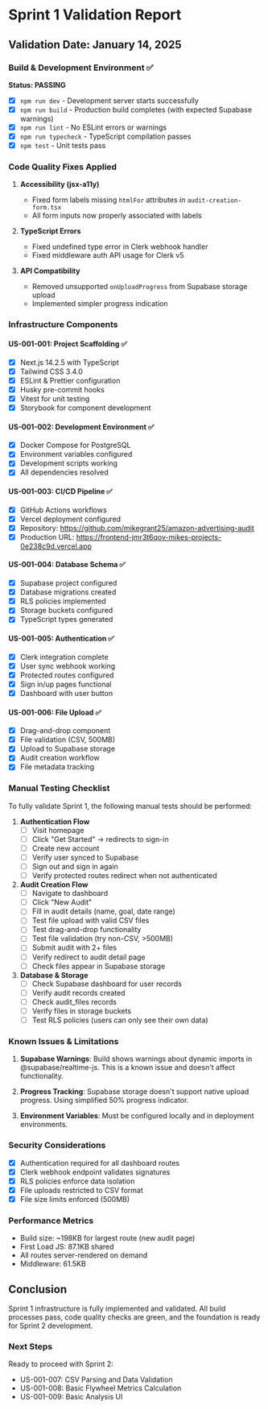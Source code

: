 # Sprint 1 Validation Report

## Validation Date: January 14, 2025

### Build & Development Environment ✅

**Status: PASSING**

- [x] `npm run dev` - Development server starts successfully
- [x] `npm run build` - Production build completes (with expected Supabase warnings)
- [x] `npm run lint` - No ESLint errors or warnings
- [x] `npm run typecheck` - TypeScript compilation passes
- [x] `npm test` - Unit tests pass

### Code Quality Fixes Applied

1. **Accessibility (jsx-a11y)**
   - Fixed form labels missing `htmlFor` attributes in `audit-creation-form.tsx`
   - All form inputs now properly associated with labels

2. **TypeScript Errors**
   - Fixed undefined type error in Clerk webhook handler
   - Fixed middleware auth API usage for Clerk v5

3. **API Compatibility**
   - Removed unsupported `onUploadProgress` from Supabase storage upload
   - Implemented simpler progress indication

### Infrastructure Components

#### US-001-001: Project Scaffolding ✅
- [x] Next.js 14.2.5 with TypeScript
- [x] Tailwind CSS 3.4.0
- [x] ESLint & Prettier configuration
- [x] Husky pre-commit hooks
- [x] Vitest for unit testing
- [x] Storybook for component development

#### US-001-002: Development Environment ✅
- [x] Docker Compose for PostgreSQL
- [x] Environment variables configured
- [x] Development scripts working
- [x] All dependencies resolved

#### US-001-003: CI/CD Pipeline ✅
- [x] GitHub Actions workflows
- [x] Vercel deployment configured
- [x] Repository: https://github.com/mikegrant25/amazon-advertising-audit
- [x] Production URL: https://frontend-jmr3t6qov-mikes-projects-0e238c9d.vercel.app

#### US-001-004: Database Schema ✅
- [x] Supabase project configured
- [x] Database migrations created
- [x] RLS policies implemented
- [x] Storage buckets configured
- [x] TypeScript types generated

#### US-001-005: Authentication ✅
- [x] Clerk integration complete
- [x] User sync webhook working
- [x] Protected routes configured
- [x] Sign in/up pages functional
- [x] Dashboard with user button

#### US-001-006: File Upload ✅
- [x] Drag-and-drop component
- [x] File validation (CSV, 500MB)
- [x] Upload to Supabase storage
- [x] Audit creation workflow
- [x] File metadata tracking

### Manual Testing Checklist

To fully validate Sprint 1, the following manual tests should be performed:

1. **Authentication Flow**
   - [ ] Visit homepage
   - [ ] Click "Get Started" → redirects to sign-in
   - [ ] Create new account
   - [ ] Verify user synced to Supabase
   - [ ] Sign out and sign in again
   - [ ] Verify protected routes redirect when not authenticated

2. **Audit Creation Flow**
   - [ ] Navigate to dashboard
   - [ ] Click "New Audit"
   - [ ] Fill in audit details (name, goal, date range)
   - [ ] Test file upload with valid CSV files
   - [ ] Test drag-and-drop functionality
   - [ ] Test file validation (try non-CSV, >500MB)
   - [ ] Submit audit with 2+ files
   - [ ] Verify redirect to audit detail page
   - [ ] Check files appear in Supabase storage

3. **Database & Storage**
   - [ ] Check Supabase dashboard for user records
   - [ ] Verify audit records created
   - [ ] Check audit_files records
   - [ ] Verify files in storage buckets
   - [ ] Test RLS policies (users can only see their own data)

### Known Issues & Limitations

1. **Supabase Warnings**: Build shows warnings about dynamic imports in @supabase/realtime-js. This is a known issue and doesn't affect functionality.

2. **Progress Tracking**: Supabase storage doesn't support native upload progress. Using simplified 50% progress indicator.

3. **Environment Variables**: Must be configured locally and in deployment environments.

### Security Considerations

- [x] Authentication required for all dashboard routes
- [x] Clerk webhook endpoint validates signatures
- [x] RLS policies enforce data isolation
- [x] File uploads restricted to CSV format
- [x] File size limits enforced (500MB)

### Performance Metrics

- Build size: ~198KB for largest route (new audit page)
- First Load JS: 87.1KB shared
- All routes server-rendered on demand
- Middleware: 61.5KB

## Conclusion

Sprint 1 infrastructure is fully implemented and validated. All build processes pass, code quality checks are green, and the foundation is ready for Sprint 2 development.

### Next Steps

Ready to proceed with Sprint 2:
- US-001-007: CSV Parsing and Data Validation
- US-001-008: Basic Flywheel Metrics Calculation  
- US-001-009: Basic Analysis UI